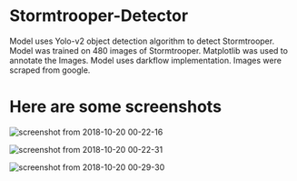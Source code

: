 # Stormtrooper-Detector
Model uses Yolo-v2 object detection algorithm to detect Stormtrooper.
Model was trained on 480 images of Stormtrooper. Matplotlib was used to annotate the Images.
Model uses darkflow implementation. 
Images were scraped from google.

# Here are some screenshots

![screenshot from 2018-10-20 00-22-16](https://user-images.githubusercontent.com/25348667/47238639-7bfbfb00-d400-11e8-8f86-68b66840df6f.png)

![screenshot from 2018-10-20 00-22-31](https://user-images.githubusercontent.com/25348667/47238657-83bb9f80-d400-11e8-9c75-e0e80667ebe2.png)

![screenshot from 2018-10-20 00-29-30](https://user-images.githubusercontent.com/25348667/47238666-8a4a1700-d400-11e8-8739-91e4380328ae.png)
